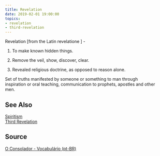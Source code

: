 ```yaml
---
title: Revelation
date: 2019-02-01 19:00:00
topics:
- revelation
- third-revelation
---
```


Revelation [from the Latin revelatione ] - 

1. To make known hidden things. 

2. Remove the veil, show, discover, clear. 

3. Revealed religious doctrine, as opposed to reason alone.


Set of truths manifested by someone or something to man through inspiration or oral teaching, communication to prophets, apostles and other men.

## See Also
[Spiritism](/spiritism)  
[Third Revelation](../third-revelation)

## Source
[O Consolador - Vocabulário (pt-BR)](http://www.oconsolador.com.br/linkfixo/vocabulario/principal.html)

